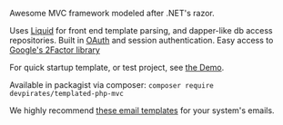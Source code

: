 Awesome MVC framework modeled after .NET's razor.

Uses [Liquid](https://github.com/kalimatas/php-liquid) for front end template parsing, and dapper-like db access repositories. Built in [OAuth](http://github.com/bshaffer/oauth2-server-php) and session authentication. Easy access to [Google's 2Factor library](https://github.com/sonata-project/GoogleAuthenticator)

For quick startup template, or test project, see [the Demo](https://github.com/Nixon-Joseph/TemplatedPHPMVC_Demo).

Available in packagist via composer: `composer require devpirates/templated-php-mvc`

We highly recommend [these email templates](https://github.com/wildbit/postmark-templates) for your system's emails. 
